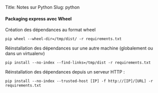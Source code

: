 Title: Notes sur Python
Slug: python

[<i class="fa fa-home fa-2x" aria-hidden="true"></i>](notes.html)

#### <i class="fa fa-angle-double-right" aria-hidden="true"></i>Packaging express avec Wheel

Création des dépendances au format wheel

~~~{.lang-bash}
pip wheel --wheel-dir=/tmp/dist/ -r requirements.txt
~~~

Réinstallation des dépendances sur une autre machine (globalement ou dans un virtualenv)

~~~{.lang-bash}
pip install --no-index --find-links=/tmp/dist -r requirements.txt
~~~

Réinstallation des dépendances depuis un serveur HTTP :

~~~{.lang-bash}
pip install --no-index --trusted-host [IP] -f http://[IP]/[URL] -r requirements.txt
~~~
